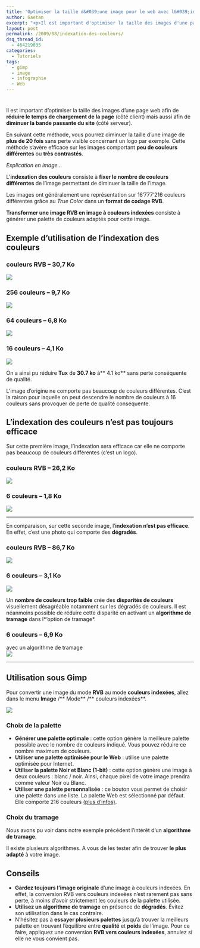 ```yaml
---
title: 'Optimiser la taille d&#039;une image pour le web avec l&#039;indexation des couleurs'
author: Gaetan
excerpt: "<p>Il est important d'optimiser la taille des images d'une page web afin de <strong>réduire le temps de chargement de la page</strong> (côté client) mais aussi afin de <strong>diminuer la bande passante du site</strong> (côté serveur).</p> <p>En suivant cette méthode, vous pourrez diminuer la taille d'une image de <strong>plus de 20 fois</strong> sans perte visible concernant un logo par exemple. Cette méthode s'avère efficace sur les images comportant <strong>peu de couleurs différentes</strong> ou <strong>très contrastés</strong>.</p> <p><em>Explication en image...</em></p>"
layout: post
permalink: /2009/08/indexation-des-couleurs/
dsq_thread_id:
  - 464219035
categories:
  - Tutoriels
tags:
  - gimp
  - image
  - infographie
  - Web
---
```

# 

Il est important d’optimiser la taille des images d’une page web afin de **réduire le temps de chargement de la page** (côté client) mais aussi afin de **diminuer la bande passante du site** (côté serveur).

En suivant cette méthode, vous pourrez diminuer la taille d’une image de **plus de 20 fois** sans perte visible concernant un logo par exemple. Cette méthode s’avère efficace sur les images comportant **peu de couleurs différentes** ou **très contrastés**.

*Explication en image…*



L’**indexation des couleurs** consiste à **fixer le nombre de couleurs différentes** de l’image permettant de diminuer la taille de l’image.

Les images ont généralement une représentation sur 16’777’216 couleurs différentes grâce au *True Color* dans un **format de codage RVB**.

**Transformer une image RVB en image à couleurs indexées** consiste à générer une palette de couleurs adaptés pour cette image.

## Exemple d’utilisation de l’indexation des couleurs

### couleurs RVB – 30,7 Ko

![][1]

 [1]: http://data.greweb.fr/blog/image/tuto/indexation-des-couleurs/tux_RVB.png

### 256 couleurs – 9,7 Ko

![][2]

 [2]: http://data.greweb.fr/blog/image/tuto/indexation-des-couleurs/tux_256.png

### 64 couleurs – 6,8 Ko

![][3]

 [3]: http://data.greweb.fr/blog/image/tuto/indexation-des-couleurs/tux_64.png

### 16 couleurs – 4,1 Ko

![][4]

 [4]: http://data.greweb.fr/blog/image/tuto/indexation-des-couleurs/tux_16.png

On a ainsi pu réduire **Tux** de **30.7 ko** à** 4.1 ko** sans perte conséquente de qualité.

L’image d’origine ne comporte pas beaucoup de couleurs différentes. C’est la raison pour laquelle on peut descendre le nombre de couleurs à 16 couleurs sans provoquer de perte de qualité conséquente.

## L’indexation des couleurs n’est pas toujours efficace

Sur cette première image, l’indexation sera efficace car elle ne comporte pas beaucoup de couleurs différentes (c’est un logo).

### couleurs RVB – 26,2 Ko

![][5]

 [5]: http://data.greweb.fr/blog/image/tuto/indexation-des-couleurs/blenderlogo_RVB.png

### 6 couleurs – 1,8 Ko

![][6]

 [6]: http://data.greweb.fr/blog/image/tuto/indexation-des-couleurs/blenderlogo_6.png

* * *

En comparaison, sur cette seconde image, l’**indexation n’est pas efficace**. En effet, c’est une photo qui comporte des **dégradés**.

### couleurs RVB – 86,7 Ko

![][7]

 [7]: http://data.greweb.fr/blog/image/tuto/indexation-des-couleurs/silhouette_RVB.png

### 6 couleurs – 3,1 Ko

![][8]

 [8]: http://data.greweb.fr/blog/image/tuto/indexation-des-couleurs/silhouette_6.png

Un **nombre de couleurs trop faible** crée des **disparités de couleurs** visuellement désagréable notamment sur les dégradés de couleurs. Il est néanmoins possible de réduire cette disparité en activant un **algorithme de tramage** dans l*‘option de tramage*.

### 6 couleurs – 6,9 Ko

avec un algorithme de tramage  
![][9]

 [9]: http://data.greweb.fr/blog/image/tuto/indexation-des-couleurs/silhouette_6_sans_tramage.png

* * *

## Utilisation sous Gimp

Pour convertir une image du mode **RVB** au mode **couleurs indexées**, allez dans le menu **Image** /** Mode** /** couleurs indexées**.

![][10]

 [10]: http://data.greweb.fr/blog/image/tuto/indexation-des-couleurs/fenetre_couleurs_indexees.png

### Choix de la palette

*   **Générer une palette optimale** : cette option génère la meilleure palette possible avec le nombre de couleurs indiqué. Vous pouvez réduire ce nombre maximum de couleurs.
*   **Utiliser une palette optimisée pour le Web** : utilise une palette optimisée pour Internet.
*   **Utiliser la palette Noir et Blanc (1-bit)** : cette option génère une image à deux couleurs : blanc / noir. Ainsi, chaque pixel de votre image prendra comme valeur Noir ou Blanc.
*   **Utiliser une palette personnalisée** : ce bouton vous permet de choisir une palette dans une liste. La palette Web est sélectionné par défaut. Elle comporte 216 couleurs [(plus d’infos)][11].

 [11]: http://fr.wikipedia.org/wiki/Couleurs_du_Web

### Choix du tramage

Nous avons pu voir dans notre exemple précédent l’intérêt d’un **algorithme de tramage**.

Il existe plusieurs algorithmes. A vous de les tester afin de trouver **le plus adapté** à votre image.

## Conseils

*   **Gardez toujours l’image originale** d’une image à couleurs indexées. En effet, la conversion RVB vers couleurs indexées n’est rarement pas sans perte, à moins d’avoir strictement les couleurs de la palette utilisée.
*   **Utilisez un algorithme de tramage** en présence de **dégradés**. Évitez son utilisation dans le cas contraire.
*   N’hésitez pas à **essayer plusieurs palettes** jusqu’à trouver la meilleurs palette en trouvant l’équilibre entre **qualité** et **poids** de l’image. Pour ce faire, appliquez une conversion **RVB vers couleurs indexées**, annulez si elle ne vous convient pas.
